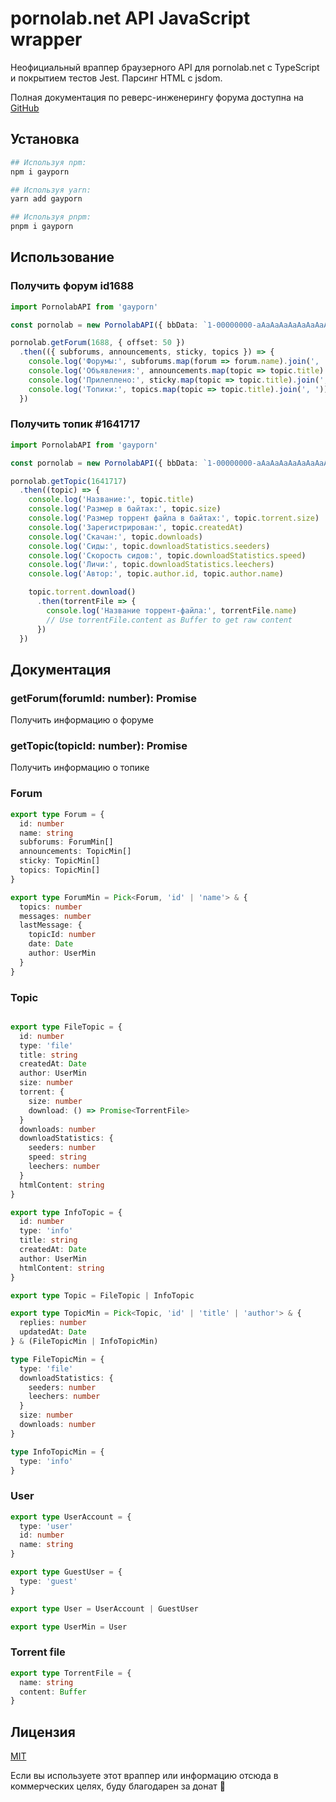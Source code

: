 # pornolab.net API JavaScript wrapper

Неофициальный враппер браузерного API для pornolab.net с TypeScript и покрытием тестов Jest. Парсинг HTML с jsdom.

Полная документация по реверс-инженерингу форума доступна на [GitHub](https://github.com/VityaSchel/pornolab.net)

## Установка

```bash
## Используя npm:
npm i gayporn

## Используя yarn:
yarn add gayporn

## Используя pnpm:
pnpm i gayporn
```

## Использование

### Получить форум id1688
```typescript
import PornolabAPI from 'gayporn'

const pornolab = new PornolabAPI({ bbData: `1-00000000-aAaAaAaAaAaAaAaAaAaA-0000000000-0000000000-0000000000-0000000000-1` })

pornolab.getForum(1688, { offset: 50 })
  .then(({ subforums, announcements, sticky, topics }) => {
    console.log('Форумы:', subforums.map(forum => forum.name).join(', '))
    console.log('Объявления:', announcements.map(topic => topic.title).join(', '))
    console.log('Прилеплено:', sticky.map(topic => topic.title).join(', '))
    console.log('Топики:', topics.map(topic => topic.title).join(', '))
  })
```

### Получить топик #1641717
```typescript
import PornolabAPI from 'gayporn'

const pornolab = new PornolabAPI({ bbData: `1-00000000-aAaAaAaAaAaAaAaAaAaA-0000000000-0000000000-0000000000-0000000000-1` })

pornolab.getTopic(1641717)
  .then((topic) => {
    console.log('Название:', topic.title)
    console.log('Размер в байтах:', topic.size)
    console.log('Размер торрент файла в байтах:', topic.torrent.size)
    console.log('Зарегистрирован:', topic.createdAt)
    console.log('Скачан:', topic.downloads)
    console.log('Сиды:', topic.downloadStatistics.seeders)
    console.log('Скорость сидов:', topic.downloadStatistics.speed)
    console.log('Личи:', topic.downloadStatistics.leechers)
    console.log('Автор:', topic.author.id, topic.author.name)

    topic.torrent.download()
      .then(torrentFile => {
        console.log('Название торрент-файла:', torrentFile.name)
        // Use torrentFile.content as Buffer to get raw content
      })
  })
```

## Документация

### getForum(forumId: number): Promise<Forum>

Получить информацию о форуме

### getTopic(topicId: number): Promise<Topic>

Получить информацию о топике

### Forum

```ts
export type Forum = {
  id: number
  name: string
  subforums: ForumMin[]
  announcements: TopicMin[]
  sticky: TopicMin[]
  topics: TopicMin[]
}

export type ForumMin = Pick<Forum, 'id' | 'name'> & {
  topics: number
  messages: number
  lastMessage: {
    topicId: number
    date: Date
    author: UserMin
  }
}
```

### Topic

```ts

export type FileTopic = {
  id: number
  type: 'file'
  title: string
  createdAt: Date
  author: UserMin
  size: number
  torrent: {
    size: number
    download: () => Promise<TorrentFile>
  }
  downloads: number
  downloadStatistics: {
    seeders: number
    speed: string
    leechers: number
  }
  htmlContent: string
}

export type InfoTopic = {
  id: number
  type: 'info'
  title: string
  createdAt: Date
  author: UserMin
  htmlContent: string
}

export type Topic = FileTopic | InfoTopic

export type TopicMin = Pick<Topic, 'id' | 'title' | 'author'> & {
  replies: number
  updatedAt: Date
} & (FileTopicMin | InfoTopicMin)

type FileTopicMin = {
  type: 'file'
  downloadStatistics: {
    seeders: number
    leechers: number
  }
  size: number
  downloads: number
}

type InfoTopicMin = {
  type: 'info'
}
```

### User

```ts
export type UserAccount = {
  type: 'user'
  id: number
  name: string
}

export type GuestUser = {
  type: 'guest'
}

export type User = UserAccount | GuestUser

export type UserMin = User
```

### Torrent file

```ts
export type TorrentFile = {
  name: string
  content: Buffer
}
```

## Лицензия

[MIT](../LICENSE.md)

Если вы используете этот враппер или информацию отсюда в коммерческих целях, буду благодарен за донат 🥰